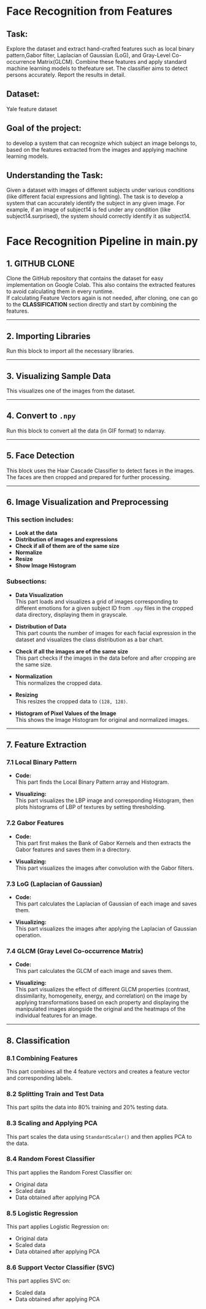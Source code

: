 # Face Recognition from Features

## Task:
 Explore the dataset and extract hand-crafted features such as local binary pattern,Gabor filter, Laplacian of Gaussian (LoG), and Gray-Level Co-occurrence Matrix(GLCM). Combine these features and apply standard machine learning models to thefeature set. The classifier aims to detect persons accurately. Report the results in detail.

 ## Dataset:
 Yale feature dataset

## Goal of the project:
to develop a system that can recognize which subject an image belongs to, based on the features extracted from the images and applying machine learning models.

## Understanding the Task:
Given a dataset with images of different subjects under various conditions (like different facial expressions and lighting). The task is to develop a system that can accurately identify the subject in any given image. For example, if an image of subject14 is fed under any condition (like subject14.surprised), the system should correctly identify it as subject14.

# Face Recognition Pipeline in main.py

## 1. GITHUB CLONE
Clone the GitHub repository that contains the dataset for easy implementation on Google Colab. This also contains the extracted features to avoid calculating them in every runtime.  
If calculating Feature Vectors again is not needed, after cloning, one can go to the **CLASSIFICATION** section directly and start by combining the features.

---

## 2. Importing Libraries
Run this block to import all the necessary libraries.

---

## 3. Visualizing Sample Data
This visualizes one of the images from the dataset.

---

## 4. Convert to `.npy`
Run this block to convert all the data (in GIF format) to ndarray.

---

## 5. Face Detection
This block uses the Haar Cascade Classifier to detect faces in the images. The faces are then cropped and prepared for further processing.

---

## 6. Image Visualization and Preprocessing

### This section includes:
- **Look at the data**
- **Distribution of images and expressions**
- **Check if all of them are of the same size**
- **Normalize**
- **Resize**
- **Show Image Histogram**

### Subsections:
- **Data Visualization**  
  This part loads and visualizes a grid of images corresponding to different emotions for a given subject ID from `.npy` files in the cropped data directory, displaying them in grayscale.

- **Distribution of Data**  
  This part counts the number of images for each facial expression in the dataset and visualizes the class distribution as a bar chart.

- **Check if all the images are of the same size**  
  This part checks if the images in the data before and after cropping are the same size.

- **Normalization**  
  This normalizes the cropped data.

- **Resizing**  
  This resizes the cropped data to `(128, 128)`.

- **Histogram of Pixel Values of the Image**  
  This shows the Image Histogram for original and normalized images.

---

## 7. Feature Extraction

### 7.1 Local Binary Pattern
- **Code:**  
  This part finds the Local Binary Pattern array and Histogram.  

- **Visualizing:**  
  This part visualizes the LBP image and corresponding Histogram, then plots histograms of LBP of textures by setting thresholding.

### 7.2 Gabor Features
- **Code:**  
  This part first makes the Bank of Gabor Kernels and then extracts the Gabor features and saves them in a directory.

- **Visualizing:**  
  This part visualizes the images after convolution with the Gabor filters.

### 7.3 LoG (Laplacian of Gaussian)
- **Code:**  
  This part calculates the Laplacian of Gaussian of each image and saves them.

- **Visualizing:**  
  This part visualizes the images after applying the Laplacian of Gaussian operation.

### 7.4 GLCM (Gray Level Co-occurrence Matrix)
- **Code:**  
  This part calculates the GLCM of each image and saves them.

- **Visualizing:**  
  This part visualizes the effect of different GLCM properties (contrast, dissimilarity,
 homogeneity, energy, and correlation) on the image by applying transformations based on
 each property and displaying the manipulated images alongside the original and the
 heatmaps of the individual features for an image.

---

## 8. Classification

### 8.1 Combining Features
This part combines all the 4 feature vectors and creates a feature vector and corresponding labels.

### 8.2 Splitting Train and Test Data
This part splits the data into 80% training and 20% testing data.

### 8.3 Scaling and Applying PCA
This part scales the data using `StandardScaler()` and then applies PCA to the data.

### 8.4 Random Forest Classifier
This part applies the Random Forest Classifier on:
- Original data
- Scaled data
- Data obtained after applying PCA

### 8.5 Logistic Regression
This part applies Logistic Regression on:
- Original data
- Scaled data
- Data obtained after applying PCA

### 8.6 Support Vector Classifier (SVC)
This part applies SVC on:
- Scaled data
- Data obtained after applying PCA

